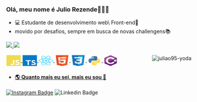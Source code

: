 ### Olá, meu nome é Julio Rezende👦🏾👋
- 💻 Estudante de desenvolvimento web\ Front-end🚀
- movido por desafios, sempre em busca de novas challengens📚
<div>
  <a href="https://github.com/rafaballerini">
  <img height="180em" src="https://github-readme-stats.vercel.app/api?username=juliao95&show_icons=true&theme=dracula&include_all_commits=true&count_private=true"/>
  <img height="180em" src="https://github-readme-stats.vercel.app/api/top-langs/?username=juliao95&layout=compact&langs_count=7&theme=dracula"/>
</div>
<div style="display: inline_block"><br>
  <img align="center" alt="juliao95-Js" height="30" width="40" src="https://raw.githubusercontent.com/devicons/devicon/master/icons/javascript/javascript-plain.svg">
  <img align="center" alt="juliao95-Ts" height="30" width="40" src="https://raw.githubusercontent.com/devicons/devicon/master/icons/typescript/typescript-plain.svg">
  <img align="center" alt="juliao95-React" height="30" width="40" src="https://raw.githubusercontent.com/devicons/devicon/master/icons/react/react-original.svg">
  <img align="center" alt="juliao95-HTML" height="30" width="40" src="https://raw.githubusercontent.com/devicons/devicon/master/icons/html5/html5-original.svg">
  <img align="center" alt="juliao95-CSS" height="30" width="40" src="https://raw.githubusercontent.com/devicons/devicon/master/icons/css3/css3-original.svg">
  <img align="center" alt="juliao95-Python" height="30" width="40" src="https://raw.githubusercontent.com/devicons/devicon/master/icons/python/python-original.svg">
  <img align="center" alt="juliao95-Csharp" height="30" width="40" src="https://raw.githubusercontent.com/devicons/devicon/master/icons/csharp/csharp-original.svg">
  <img align="right" alt="juliao95-yoda" src="https://cdn.discordapp.com/attachments/795358919417397249/825430589581688872/hi.gif">
</div>
  
  - #### 🌎 Quanto mais eu sei, mais eu sou 🧠

  
 [![Instagram Badge](https://img.shields.io/badge/-Instagram-red?style=flat-square&logo=Instagram&logoColor=white&link=https://www.instagram.com/rzd.julio1/)](https://www.instagram.com/rzd.julio1/)  ![Linkedin Badge](https://img.shields.io/badge/-LinkedIn-blue?style=flat-square&logo=Linkedin&logoColor=white&link=https://www.linkedin.com/in/julio-rezende-761a79157/)
